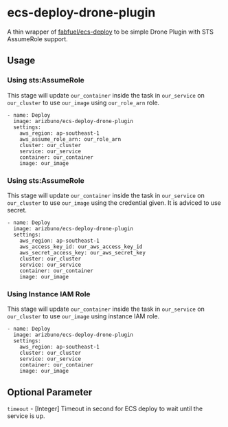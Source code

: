 # ecs-deploy-drone-plugin
A thin wrapper of [fabfuel/ecs-deploy](https://github.com/fabfuel/ecs-deploy) to be simple Drone Plugin with STS AssumeRole support.

## Usage

### Using sts:AssumeRole

This stage will update `our_container` inside the task in `our_service` on `our_cluster` to use `our_image` using `our_role_arn` role.

```
- name: Deploy
  image: arizbuno/ecs-deploy-drone-plugin
  settings:
    aws_region: ap-southeast-1
    aws_assume_role_arn: our_role_arn
    cluster: our_cluster
    service: our_service
    container: our_container
    image: our_image
```

### Using sts:AssumeRole

This stage will update `our_container` inside the task in `our_service` on `our_cluster` to use `our_image` using the credential given. It is adviced to use secret.

```
- name: Deploy
  image: arizbuno/ecs-deploy-drone-plugin
  settings:
    aws_region: ap-southeast-1
    aws_access_key_id: our_aws_access_key_id
    aws_secret_access_key: our_aws_secret_key
    cluster: our_cluster
    service: our_service
    container: our_container
    image: our_image
```

### Using Instance IAM Role

This stage will update `our_container` inside the task in `our_service` on `our_cluster` to use `our_image` using instance IAM role.

```
- name: Deploy
  image: arizbuno/ecs-deploy-drone-plugin
  settings:
    aws_region: ap-southeast-1
    cluster: our_cluster
    service: our_service
    container: our_container
    image: our_image
```

## Optional Parameter

`timeout` - [Integer] Timeout in second for ECS deploy to wait until the service is up.